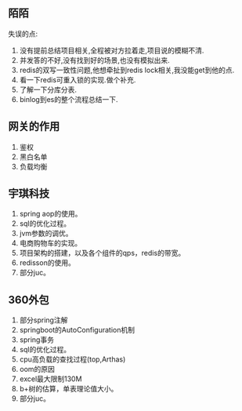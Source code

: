 ## 陌陌

失误的点:

1. 没有提前总结项目相关,全程被对方拉着走,项目说的模糊不清.
2. 并发答的不好,没有找到好的场景,也没有模拟出来.
3. redis的双写一致性问题,他想牵扯到redis lock相关,我没能get到他的点.
4. 看一下redis可重入锁的实现.做个补充.
5. 了解一下分库分表.
6. binlog到es的整个流程总结一下.

## 网关的作用

1. 鉴权
2. 黑白名单
3. 负载均衡

## 宇琪科技

1. spring aop的使用。
2. sql的优化过程。
3. jvm参数的调优。
4. 电商购物车的实现。
5. 项目架构的搭建，以及各个组件的qps，redis的带宽。
6. redisson的使用。
7. 部分juc。

## 360外包

1. 部分spring注解
2. springboot的AutoConfiguration机制
3. spring事务
4. sql的优化过程。
5. cpu高负载的查找过程(top,Arthas)
6. oom的原因
7. excel最大限制130M
8. b+树的估算，单表理论值大小。
9. 部分juc。
